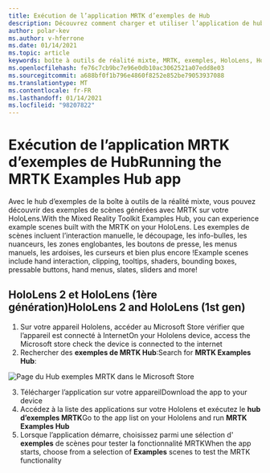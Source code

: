 ```yaml
---
title: Exécution de l’application MRTK d’exemples de Hub
description: Découvrez comment charger et utiliser l’application de hub d’exemples d’outils de réalité mixte sur vos appareils HoloLens.
author: polar-kev
ms.author: v-hferrone
ms.date: 01/14/2021
ms.topic: article
keywords: boîte à outils de réalité mixte, MRTK, exemples, HoloLens, HoloLens 2, nuanceurs, info-bulles, interaction manuelle, découpage, zones englobantes, boutons, menus main, ardoise, curseur
ms.openlocfilehash: fe76c7cb9bc7e96e0db10ac3062521a07edd8e03
ms.sourcegitcommit: a688bf0f1b796e4860f8252e852be79053937088
ms.translationtype: MT
ms.contentlocale: fr-FR
ms.lasthandoff: 01/14/2021
ms.locfileid: "98207822"
---
```

# <a name="running-the-mrtk-examples-hub-app"></a><span data-ttu-id="36cc5-104">Exécution de l’application MRTK d’exemples de Hub</span><span class="sxs-lookup"><span data-stu-id="36cc5-104">Running the MRTK Examples Hub app</span></span>

<span data-ttu-id="36cc5-105">Avec le hub d’exemples de la boîte à outils de la réalité mixte, vous pouvez découvrir des exemples de scènes générées avec MRTK sur votre HoloLens.</span><span class="sxs-lookup"><span data-stu-id="36cc5-105">With the Mixed Reality Toolkit Examples Hub, you can experience example scenes built with the MRTK on your HoloLens.</span></span> <span data-ttu-id="36cc5-106">Les exemples de scènes incluent l’interaction manuelle, le découpage, les info-bulles, les nuanceurs, les zones englobantes, les boutons de presse, les menus manuels, les ardoises, les curseurs et bien plus encore !</span><span class="sxs-lookup"><span data-stu-id="36cc5-106">Example scenes include hand interaction, clipping, tooltips, shaders, bounding boxes, pressable buttons, hand menus, slates, sliders and more!</span></span>

## <a name="hololens-2-and-hololens-1st-gen"></a><span data-ttu-id="36cc5-107">HoloLens 2 et HoloLens (1ère génération)</span><span class="sxs-lookup"><span data-stu-id="36cc5-107">HoloLens 2 and HoloLens (1st gen)</span></span>

1. <span data-ttu-id="36cc5-108">Sur votre appareil Hololens, accéder au Microsoft Store vérifier que l’appareil est connecté à Internet</span><span class="sxs-lookup"><span data-stu-id="36cc5-108">On your Hololens device, access the Microsoft store check the device is connected to the internet</span></span>
2. <span data-ttu-id="36cc5-109">Rechercher des **exemples de MRTK Hub**:</span><span class="sxs-lookup"><span data-stu-id="36cc5-109">Search for **MRTK Examples Hub**:</span></span>

![Page du Hub exemples MRTK dans le Microsoft Store](images/mrtk-examples-hub-img-01.png)

3. <span data-ttu-id="36cc5-111">Télécharger l’application sur votre appareil</span><span class="sxs-lookup"><span data-stu-id="36cc5-111">Download the app to your device</span></span>
4. <span data-ttu-id="36cc5-112">Accédez à la liste des applications sur votre Hololens et exécutez le **hub d’exemples MRTK**</span><span class="sxs-lookup"><span data-stu-id="36cc5-112">Go to the app list on your Hololens and run **MRTK Examples Hub**</span></span>
5. <span data-ttu-id="36cc5-113">Lorsque l’application démarre, choisissez parmi une sélection d' **exemples** de scènes pour tester la fonctionnalité MRTK</span><span class="sxs-lookup"><span data-stu-id="36cc5-113">When the app starts, choose from a selection of **Examples** scenes to test the MRTK functionality</span></span>

